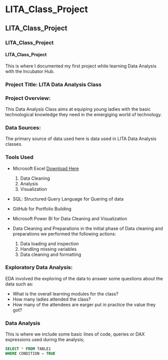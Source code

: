 # LITA_Class_Project
## LITA_Class_Project
### LITA_Class_Project
#### LITA_Class_Project
This is where I documented my first project while learning Data  Analysis with the Incubator Hub.

### Project Title: LITA Data Analysis Class 

### Project Overview: 
This Data Analysis Class aims at equiping young ladies with the basic technological knowledge they need in the emergiging world of technology.

### Data Sources: 
The primary source of data used here is data used in LITA Data Analysis classes.

### Tools Used
- Microsoft Excel [Download Here](https://www.microsoft.com)
  1. Data Cleaning
  2. Analysis
  3. Visualization
- SQL: Structured Query Language for Quering of data
- GitHub for Portfolio Building
- Microsoft Power BI for Data Cleaning and Visualization

- Data Cleaning and Preparations
  in the initial phase of Data cleaning and preparations we performed the following actions:
  1. Data loading and inspection
  2. Handling missing variables
  3. Data cleaning and formatting

### Exploratory Data Analysis:

EDA involved the exploring of the data to answer some questions about the data such as:
- What is the overall learning modules for the class?
- How many ladies attended the class?
- How many of the attendees are earger put in practice the value they got?

### Data Analysis

This is where we include some basic lines of code, queries or DAX expressions used during the analysis; 
~~~SQL
SELECT * FROM TABLE1
WHERE CONDITION = TRUE
~~~
